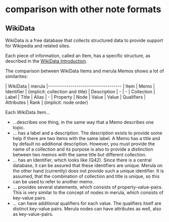 # comparison with other note formats

## WikiData

WikiData is a free database that collects structured data to provide support for Wikipedia and related sites.

Each piece of information, called an Item, has a specific structure,
as described in the [WikiData
Introduction](https://www.wikidata.org/wiki/Wikidata:Introduction).

The comparison between WikiData Items and merula Memos shows a lot of
similarites:

| WikiData    | merula
|------------------------------------
| Item        | Memo
| Identifier  | (implicit: collection and title)
| Description | -
| -           | Collection
| Label       | Title
| Alias       | -
| Property    | Node
| Value       | Value
| Qualifiers  | Attributes
| Rank        | (implicit: node order)

Each WikiData Item...
- ...describes one thing, in the same way that a Memo describes one
  topic.
- ... has a label and a description. The description exists to provide
  some help if there are two items with the same label. A Memo has a
  title and by default no additional description. However, you must
  provide the name of a collection and its purpose is also to provide
  a distinction between two memos with the same title but different
  collection.
- ... has an Identifier, which looks like (Q42). Since there is a
  central database, it can be assured that these identifiers are
  unique. Merula on the other hand (currently) does not provide such a
  unique identifier. It is assumed, that the combination of collection
  and title is unique, so this can be used to refer to another memo.
- ... provides several statements, which consists of
  property-value-pairs. This is very similar to the concept of nodes
  in merula, which consists of key-value pairs.
- ... can have additional qualifiers for each value. The qualifiers
  itself are distinct key-value pairs. Merula nodes can have
  attributes as well, also as key-value-pairs.
